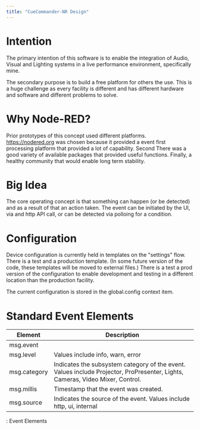 ```yaml
---
title: "CueCommander-NR Design"
---
```


# Intention

The primary intention of this software is to enable the integration of Audio, Visual and Lighting systems in a live performance environment, specifically mine.

The secondary purpose is to build a free platform for others the use. This is a huge challenge as every facility is different and has different hardware and software and different problems to solve.

# Why Node-RED?

Prior prototypes of this concept used different platforms. <https://nodered.org> was chosen because it provided a event first processing platform that provided a lot of capability. Second There was a good variety of available packages that provided useful functions. Finally, a healthy community that would enable long term stability.

# Big Idea

The core operating concept is that something can happen (or be detected) and as a result of that an action taken. The event can be initiated by the UI, via and http API call, or can be detected via polloing for a condition.

# Configuration

Device configuration is currently held in templates on the "settings" flow. There is a test and a production template. (In some future version of the code, these templates will be moved to external files.) There is a test a prod version of the configuration to enable development and testing in a different location than the production facility.

The current configuration is stored in the global.config context item.

# Standard Event Elements

| Element      | Description                                                                                                                   |
|--------------|-------------------------------------------------------------------------------------------------------------------------------|
| msg.event    |                                                                                                                               |
| msg.level    | Values include info, warn, error                                                                                              |
| msg.category | Indicates the subsystem category of the event. Values include Projector, ProPresenter, Lights, Cameras, Video Mixer, Control. |
| msg.millis   | Timestamp that the event was created.                                                                                         |
| msg.source   | Indicates the source of the event. Values include http, ui, internal                                                          |

: Event Elements
